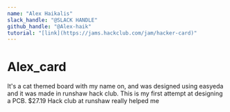 ```yaml
---
name: "Alex Haikalis"
slack_handle: "@SLACK HANDLE"
github_handle: "@Alex-haik"
tutorial: "[link](https://jams.hackclub.com/jam/hacker-card)"
---
```


# Alex_card

<!-- Describe your board in 2-3 sentences. What are you making? What will it do? --> It's a cat themed board with my name on, and was designed using easyeda and it was made in runshaw hack club. This is my first attempt at designing a PCB.

<!-- How much is it going to cost? --> $27.19

<!-- Tell us a little bit about your design process. What were some challenges? What helped? ***Totally optional*** --> Hack club at runshaw really helped me
